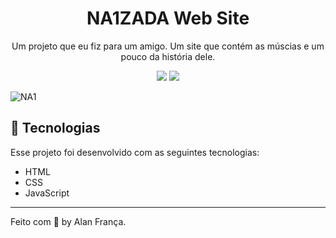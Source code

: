 <h1 align="center">NA1ZADA Web Site</h1>

<p align="center">Um projeto que eu fiz para um amigo. Um site que contém as múscias e um pouco da história dele.</p>
<p align="center">
  <img src="https://img.shields.io/badge/license-MIT-blue">
  <img src="https://img.shields.io/badge/status-FINISH-green">
</p>

![NA1](https://github.com/kaskuriam/Site-de-Musica/assets/139079558/935e1049-fba4-4d51-a5e3-b4fac3ddf130)


## 🚀 Tecnologias

Esse projeto foi desenvolvido com as seguintes tecnologias:

- HTML
- CSS
- JavaScript

---

Feito com 💙 by Alan França.
